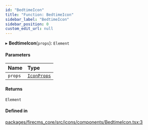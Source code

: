 ```yaml
---
id: "BedtimeIcon"
title: "Function: BedtimeIcon"
sidebar_label: "BedtimeIcon"
sidebar_position: 0
custom_edit_url: null
---
```


▸ **BedtimeIcon**(`props`): `Element`

#### Parameters

| Name | Type |
| :------ | :------ |
| `props` | [`IconProps`](../types/IconProps.md) |

#### Returns

`Element`

#### Defined in

[packages/firecms_core/src/icons/components/BedtimeIcon.tsx:3](https://github.com/FireCMSco/firecms/blob/d45f3739/packages/firecms_core/src/icons/components/BedtimeIcon.tsx#L3)
